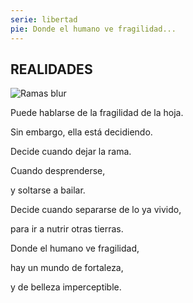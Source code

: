 ```yaml
---
serie: libertad
pie: Donde el humano ve fragilidad...
---
```


## REALIDADES

![Ramas blur](/foto/P1160836.webp)

Puede hablarse de la fragilidad de la hoja.

Sin embargo, ella está decidiendo.

Decide cuando dejar la rama.

Cuando desprenderse,

y soltarse a bailar.

Decide cuando separarse de lo ya vivido,

para ir a nutrir otras tierras.

Donde el humano ve fragilidad,

hay un mundo de fortaleza,

y de belleza imperceptible.
